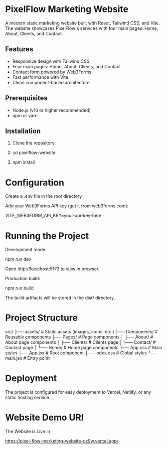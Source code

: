 # PixelFlow Marketing Website

A modern static marketing website built with React, Tailwind CSS, and Vite. The website showcases PixelFlow's services with four main pages: Home, About, Clients, and Contact.

## Features
- Responsive design with Tailwind CSS
- Four main pages: Home, About, Clients, and Contact
- Contact form powered by Web3Forms
- Fast performance with Vite
- Clean component-based architecture

## Prerequisites
- Node.js (v16 or higher recommended)
- npm or yarn

## Installation
1. Clone the repository:

2. cd pixelflow-website

3. npm install

# Configuration

Create a .env file in the root directory

Add your Web3Forms API key (get it from web3forms.com):

VITE_WEB3FORM_API_KEY=your-api-key-here

# Running the Project

Development mode:

npm run dev

Open http://localhost:5173 to view in browser.

Production build:

npm run build

The build artifacts will be stored in the dist/ directory.

# Project Structure

src/
├── assets/            # Static assets (images, icons, etc.)
├── Components/        # Reusable components
├── Pages/             # Page components
│   ├── About/         # About page components
│   ├── Clients/       # Clients page
│   ├── Contact/       # Contact page
│   └── Home/          # Home page components
├── App.css            # Main styles
├── App.jsx            # Root component
├── index.css          # Global styles
└── main.jsx           # Entry point

# Deployment
The project is configured for easy deployment to Vercel, Netlify, or any static hosting service.

# Website Demo URl

The Website is Live in

https://pixel-flow-marketing-website-cz9w.vercel.app/

